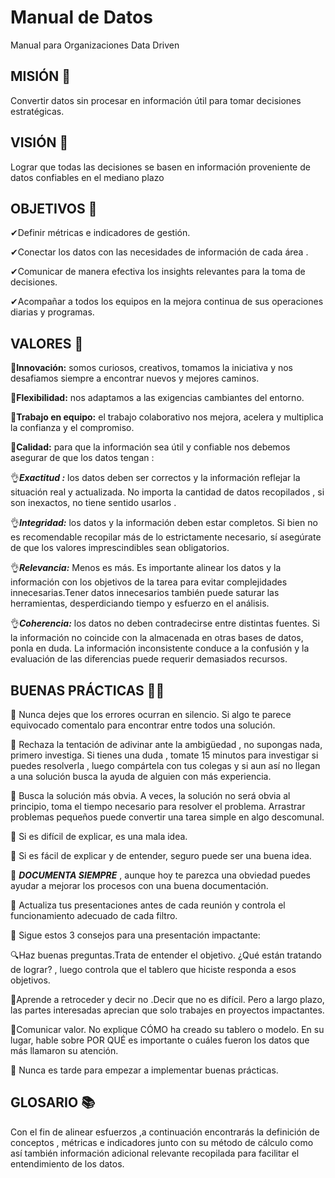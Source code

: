 # Manual de Datos 
Manual para Organizaciones Data Driven

## MISIÓN 🚀

</div>

Convertir datos sin procesar en información útil para tomar decisiones estratégicas.

## VISIÓN 🔮

</div>

Lograr que todas las decisiones se basen en información proveniente de datos confiables en el mediano plazo

## OBJETIVOS 🎯

</div>

✔Definir métricas e indicadores de gestión.

✔Conectar los datos con las necesidades de información de cada área .

✔Comunicar de manera efectiva los insights relevantes para la toma de decisiones. 

✔Acompañar a todos los equipos en la mejora continua de sus operaciones diarias y programas.

## VALORES 💛

</div>

🤖**Innovación:** somos curiosos, creativos, tomamos la iniciativa y nos desafiamos siempre a encontrar nuevos y mejores caminos.

🥬**Flexibilidad:** nos adaptamos a las exigencias cambiantes del entorno. 

👥**Trabajo en equipo:** el trabajo colaborativo nos mejora, acelera y multiplica la confianza y el compromiso. 

🔬**Calidad:** para que la información sea útil y confiable nos debemos asegurar de que los datos tengan : 

  👌***Exactitud :*** los datos deben ser correctos y la información reflejar la situación real y actualizada. No importa la cantidad de datos recopilados , si son inexactos, no tiene sentido usarlos .
  
  👌***Integridad:*** los datos y la información deben estar completos. Si bien no es recomendable recopilar más de lo estrictamente necesario, sí asegúrate de que los valores imprescindibles sean obligatorios.
  
  👌***Relevancia:*** Menos es más. Es importante alinear los datos y la información con los objetivos de la tarea para evitar complejidades innecesarias.Tener datos innecesarios también puede saturar las herramientas, desperdiciando tiempo y esfuerzo en el análisis.
  
  👌***Coherencia:*** los datos no deben contradecirse entre distintas fuentes. Si la información no coincide con la almacenada en otras bases de datos, ponla en duda. La información inconsistente conduce a la confusión y la evaluación de las diferencias puede requerir demasiados recursos.

</div>

## BUENAS PRÁCTICAS 🦸‍♂️

</div>

💜 Nunca dejes que los errores ocurran en silencio. Si algo te parece equivocado comentalo para encontrar entre todos una solución. 

💜 Rechaza la tentación de adivinar ante la ambigüedad , no supongas nada, primero investiga. Si tienes una duda , tomate 15 minutos para investigar si puedes resolverla , luego compártela con tus colegas y si aun así no llegan a una solución busca la ayuda de alguien con más experiencia. 

💜 Busca la solución más obvia. A veces, la solución no será obvia al principio, toma el tiempo necesario para resolver el problema. Arrastrar problemas pequeños puede convertir una tarea simple en algo descomunal. 

💜 Si es difícil de explicar, es una mala idea.

💜 Si es fácil de explicar y de entender, seguro puede ser una buena idea.

💜 ***DOCUMENTA SIEMPRE*** , aunque hoy te parezca una obviedad puedes ayudar a mejorar los procesos con una buena documentación. 

💜 Actualiza tus presentaciones antes de cada reunión y controla el funcionamiento adecuado de cada filtro. 

💜 Sigue estos 3 consejos para una presentación impactante: 

  🔍Haz buenas preguntas.Trata de entender el objetivo. ¿Qué están tratando de lograr? , luego controla que el tablero que hiciste responda a esos objetivos. 
      
  🚫Aprende a retroceder y decir no .Decir que no es difícil. Pero a largo plazo, las partes interesadas aprecian que solo trabajes en proyectos impactantes.
      
  🤑Comunicar valor. No explique CÓMO ha creado su tablero o modelo. En su lugar, hable sobre POR QUÉ es importante o cuáles fueron los datos que más llamaron su atención.
      
💜 Nunca es tarde para empezar a implementar buenas prácticas.

## GLOSARIO 📚 
</div>

Con el fin de alinear esfuerzos ,a continuación encontrarás la definición de conceptos , métricas e indicadores junto con su método de cálculo como así también información adicional relevante recopilada para facilitar el entendimiento de los datos. 
